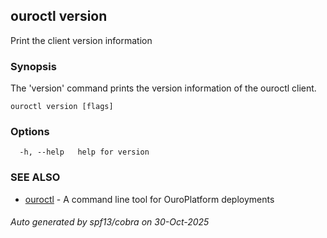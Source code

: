 ## ouroctl version

Print the client version information

### Synopsis

The 'version' command prints the version information of the ouroctl client.

```
ouroctl version [flags]
```

### Options

```
  -h, --help   help for version
```

### SEE ALSO

* [ouroctl](ouroctl.md)	 - A command line tool for OuroPlatform deployments

###### Auto generated by spf13/cobra on 30-Oct-2025
